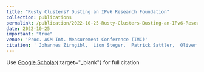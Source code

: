 ```yaml
---
title: "Rusty Clusters? Dusting an IPv6 Research Foundation"
collection: publications
permalink: /publication/2022-10-25-Rusty-Clusters-Dusting-an-IPv6-Research-Foundation
date: 2022-10-25
important: "true"
venue: 'Proc. ACM Int. Measurement Conference (IMC)'
citation: ' Johannes Zirngibl,  Lion Steger,  Patrick Sattler,  Oliver Gasser,  Georg Carle, &quot;Rusty Clusters? Dusting an IPv6 Research Foundation.&quot; Proc. ACM Int. Measurement Conference (IMC), 2022.'
---
```

Use [Google Scholar](https://scholar.google.com/scholar?q=Rusty+Clusters?+Dusting+an+IPv6+Research+Foundation){:target="_blank"} for full citation

